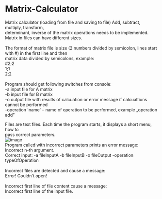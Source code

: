 # Matrix-Calculator

Matrix calculator (loading from file and saving to file) Add, subtract, multiply, transform, <br />
determinant, inverse of the matrix operations needs to be implemented. Matrix in files can have different sizes. <br /> <br />
The format of matrix file is size (2 numbers divided by semicolon, lines start with #) in the first line and then <br />
matrix data divided by semicolons, example:<br />
#2;2 <br />
1;1 <br />
2;2 <br /> <br />
Program should get following switches from console: <br />
-a input file for A matrix <br />
-b input file for B matrix <br />
-o output file with resutls of calcuation or error message if calcualtions cannot be performed <br />
-operation 'name' – name of operation to be performed, example „operation add” <br />

Files are text files. Each time the program starts, it displays a short menu, how to <br />
pass correct parameters. <br />
![image](https://user-images.githubusercontent.com/56159258/157210088-906d903b-7f27-4bdb-8330-707ae029ca34.png)
<br />
Program called with incorrect parameters prints an error message: <br />
Incorrect n-th argument.  <br />
Correct input: -a fileInputA -b fileInputB -o fileOutput -operation typeOfOperation <br /> <br />
Incorrect files are detected and cause a message: <br />
Error! Couldn't open! <br /> <br />
Incorrect first line of file content cause a message: <br />
Incorrect first line of the input file. <br />
